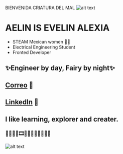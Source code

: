 BIENVENIDA CRIATURA DEL MAL ![alt text](https://i.pinimg.com/originals/97/42/a4/9742a44de5f2b13a760d47187117a539.gif "")

# AELIN IS EVELIN ALEXIA 
* STEAM Mexican women 📍💜
* Electrical Engineering Student
* Fronted Developer


## **✨Engineer by day, Fairy by night✨**

## [Correo](evelinalexia.mondragon@gmail.com) 📧

## [LinkedIn](https://www.linkedin.com/in/evelin-mondragon-1296b1299/) 🤠

## I like learning, explorer and creater. 
### 🦝🧚‍♀️💃🎞🎨📸🍕🧃🌺🍃🌵🍁
![alt text](image.png)

